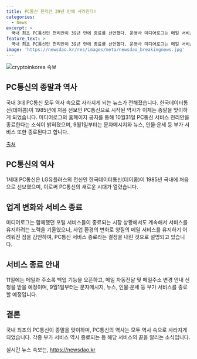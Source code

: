 ```yaml
---
title: PC통신 천리안 39년 만에 사라진다!
categories:
  - News
excerpt: >
  국내 최초 PC통신인 천리안이 39년 만에 종료를 선언했다. 운영사 미디어로그는 메일 서비스 유지 어려워 결정했으며, 10월 31일을 기한으로 종료할 예정이며, 추가로 문자메시지, 뉴스 등 부가 서비스 종료 예정이다. 1985년부터 시작된 국내 1세대 PC통신은 이로써 모두 역사 속으로 사라지게 되었다. 
feature_text: >
  국내 최초 PC통신인 천리안이 39년 만에 종료를 선언했다. 운영사 미디어로그는 메일 서비스 유지 어려워 결정했으며, 10월 31일을 기한으로 종료할 예정이며, 추가로 문자메시지, 뉴스 등 부가 서비스 종료 예정이다. 1985년부터 시작된 국내 1세대 PC통신은 이로써 모두 역사 속으로 사라지게 되었다. 
image: 'https://newsdao.kr/res/images/meta/newsdao_breakingnews.jpg'
---
```


<p><img src="https://newsdao.kr/res/images/meta/newsdao_breakingnews.jpg" alt="cryptoinkorea 속보" /></p>

<h2 data-ke-size="size26">PC통신의 종말과 역사</h2>

<p>국내 3대 PC통신 모두 역사 속으로 사라지게 되는 뉴스가 전해졌습니다. 한국데이터통신(데이콤)이 1985년에 처음 선보인 PC통신으로 시작된 역사가 이제는 종말을 맞이하게 되었습니다. 미디어로그의 홈페이지 공지를 통해 10월31일 PC통신 서비스 천리안을 종료한다는 소식이 밝혀졌으며, 9월1일부터는 문자메시지와 뉴스, 인물·운세 등 부가 서비스 또한 종료된다고 합니다.</p>

<p data-ke-size="size16"><a href="https://www.yna.co.kr/view/AKR20210810032700017" target="_blank">출처</a></p>

<h2 data-ke-size="size26">PC통신의 역사</h2>

<p>1세대 PC통신은 LG유플러스의 전신인 한국데이터통신(데이콤)이 1985년 국내에 처음으로 선보였으며, 이로써 PC통신의 새로운 시대가 열렸습니다.</p>

<h2 data-ke-size="size26">업계 변화와 서비스 종료</h2>

<p>미디어로그는 함께했던 포털 서비스들이 종료되는 시장 상황에서도 계속해서 서비스를 유지하려는 노력을 기울였으나, 사업 환경의 변화로 양질의 메일 서비스를 유지하기 어려워진 점을 감안하여, PC통신 서비스 종료라는 결정을 내린 것으로 설명되고 있습니다.</p>

<h2 data-ke-size="size26">서비스 종료 안내</h2>

<p>11일에는 메일과 주소록 백업 기능을 오픈하고, 메일 자동전달 및 메일주소 변경 안내 신청을 받을 예정이며, 9월1일부터는 문자메시지, 뉴스, 인물·운세 등 부가 서비스를 종료할 예정입니다. </p>

<h2 data-ke-size="size26">결론</h2>

<p>국내 최초의 PC통신이 종말을 맞이하며, PC통신의 역사는 모두 역사 속으로 사라지게 되었습니다. 각종 부가 서비스 역시 종료되는 등 해당 서비스의 끝을 알리는 소식입니다.</p>
실시간 뉴스 속보는, <a href="https://newsdao.kr" rel="dofollow">https://newsdao.kr</a>


